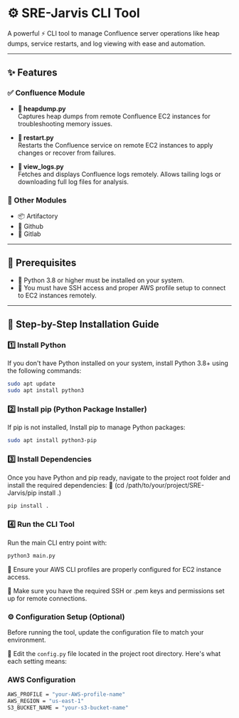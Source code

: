 # ⚙️ SRE-Jarvis CLI Tool

A powerful ⚡ CLI tool to manage Confluence server operations like heap dumps, service restarts, and log viewing with ease and automation.

---

## ✨ Features

### ✅ Confluence Module

- **🧠 heapdump.py**  
  Captures heap dumps from remote Confluence EC2 instances for troubleshooting memory issues.

- **🔄 restart.py**  
  Restarts the Confluence service on remote EC2 instances to apply changes or recover from failures.

- **📄 view_logs.py**  
  Fetches and displays Confluence logs remotely. Allows tailing logs or downloading full log files for analysis.

### 🧩 Other Modules

- 📦 Artifactory  
- 🐙 Github  
- 🦊 Gitlab 

---

## 🧰 Prerequisites

- 🐍 Python 3.8 or higher must be installed on your system.
- 🔐 You must have SSH access and proper AWS profile setup to connect to EC2 instances remotely.

---

## 🚀 Step-by-Step Installation Guide

### 1️⃣ Install Python

If you don't have Python installed on your system, install Python 3.8+ using the following commands:

```bash
sudo apt update
sudo apt install python3
```

### 2️⃣ Install pip (Python Package Installer)

If pip is not installed, Install pip to manage Python packages:

```bash
sudo apt install python3-pip
```

### 3️⃣ Install Dependencies

Once you have Python and pip ready, navigate to the project root folder and install the required dependencies: 
📁 (cd /path/to/your/project/SRE-Jarvis/pip install .)

```bash 
pip install .
```

### 4️⃣ Run the CLI Tool

Run the main CLI entry point with:

```bash
python3 main.py
```

🧾 Ensure your AWS CLI profiles are properly configured for EC2 instance access.

🔑 Make sure you have the required SSH or .pem keys and permissions set up for remote connections.

### ⚙️ Configuration Setup (Optional)

Before running the tool, update the configuration file to match your environment.

📝 Edit the `config.py` file located in the project root directory. Here's what each setting means:

### AWS Configuration

```bash
AWS_PROFILE = "your-AWS-profile-name"     
AWS_REGION = "us-east-1"                   
S3_BUCKET_NAME = "your-s3-bucket-name"    
```
